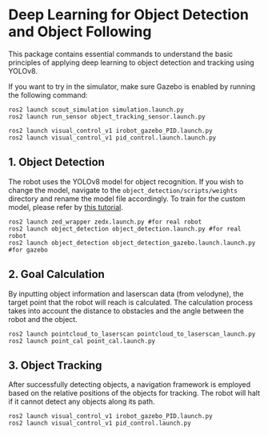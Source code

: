 # Deep Learning for Object Detection and Object Following
This package contains essential commands to understand the basic principles of applying deep learning to object detection and tracking using YOLOv8.

If you want to try in the simulator, make sure Gazebo is enabled by running the following command:
```
ros2 launch scout_simulation simulation.launch.py
ros2 launch run_sensor object_tracking_sensor.launch.py

ros2 launch visual_control_v1 irobot_gazebo_PID.launch.py
ros2 launch visual_control_v1 pid_control.launch.launch.py
```

## 1. Object Detection
The robot uses the YOLOv8 model for object recognition. If you wish to change the model, navigate to the ``object_detection/scripts/weights`` directory and rename the model file accordingly. To train for the custom model, please refer by [this tutorial](../train_model_yolov8).

```
ros2 launch zed_wrapper zedx.launch.py #for real robot
ros2 launch object_detection object_detection.launch.py #for real robot
ros2 launch object_detection object_detection_gazebo.launch.launch.py #for gazebo
```

## 2. Goal Calculation
By inputting object information and laserscan data (from velodyne), the target point that the robot will reach is calculated. The calculation process takes into account the distance to obstacles and the angle between the robot and the object.
```
ros2 launch pointcloud_to_laserscan pointcloud_to_laserscan_launch.py
ros2 launch point_cal point_cal.launch.py
```

## 3. Object Tracking
After successfully detecting objects, a navigation framework is employed based on the relative positions of the objects for tracking. The robot will halt if it cannot detect any objects along its path.
```
ros2 launch visual_control_v1 irobot_gazebo_PID.launch.py 
ros2 launch visual_control_v1 pid_control.launch.py 
```